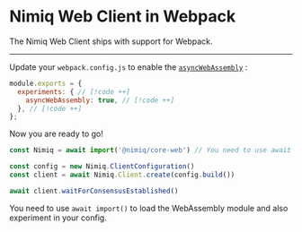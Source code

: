 # Nimiq Web Client in Webpack

The Nimiq Web Client ships with support for Webpack.

---

<!--@include: ./_installation.md-->

Update your `webpack.config.js` to enable the [`asyncWebAssembly`](https://webpack.js.org/configuration/experiments/#asyncWebAssembly) :

```javascript
module.exports = {
  experiments: { // [!code ++]
    asyncWebAssembly: true, // [!code ++]
  }, // [!code ++]
};
```

Now you are ready to go!

```js
const Nimiq = await import('@nimiq/core-web') // You need to use await import() to load the WebAssembly module

const config = new Nimiq.ClientConfiguration()
const client = await Nimiq.Client.create(config.build())

await client.waitForConsensusEstablished()
```

<Callout type='warning'>

You need to use `await import()` to load the WebAssembly module and also experiment in your config.

</Callout>

<!--@include: ./_contribute.md-->

